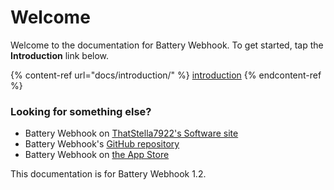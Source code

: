 # Welcome

Welcome to the documentation for Battery Webhook. To get started, tap the **Introduction** link below.

{% content-ref url="docs/introduction/" %}
[introduction](docs/introduction/)
{% endcontent-ref %}

### Looking for something else?

* Battery Webhook on [ThatStella7922's Software site](https://software.thatstel.la/software/crossplatform-apps/battery-webhook)
* Battery Webhook's [GitHub repository](https://github.com/ThatStella7922/battery-webhook)
* Battery Webhook on [the App Store](https://apps.apple.com/us/app/battery-webhook/id6472404778)

This documentation is for Battery Webhook 1.2.

